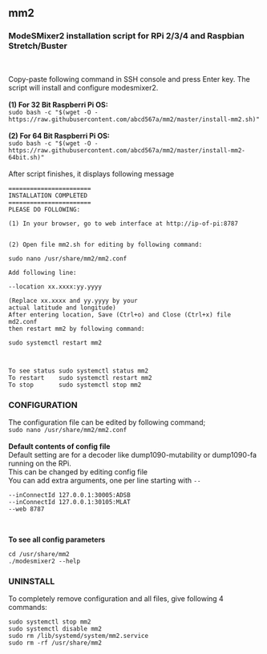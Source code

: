 ## mm2
### ModeSMixer2 installation script for RPi 2/3/4 and Raspbian Stretch/Buster 
</br>

Copy-paste following command in SSH console and press Enter key. The script will install and configure modesmixer2. </br></br>
**(1) For 32 Bit Raspberri Pi OS:** </br>
`sudo bash -c "$(wget -O - https://raw.githubusercontent.com/abcd567a/mm2/master/install-mm2.sh)" `</br></br>
**(2) For 64 Bit Raspberri Pi OS:** </br>
`sudo bash -c "$(wget -O - https://raw.githubusercontent.com/abcd567a/mm2/master/install-mm2-64bit.sh)" ` </br></br>
After script finishes, it displays following message
```
=======================
INSTALLATION COMPLETED
=======================
PLEASE DO FOLLOWING:

(1) In your browser, go to web interface at http://ip-of-pi:8787


(2) Open file mm2.sh for editing by following command:

sudo nano /usr/share/mm2/mm2.conf

Add following line: 

--location xx.xxxx:yy.yyyy 

(Replace xx.xxxx and yy.yyyy by your 
actual latitude and longitude) 
After entering location, Save (Ctrl+o) and Close (Ctrl+x) file md2.conf 
then restart mm2 by following command: 

sudo systemctl restart mm2



To see status sudo systemctl status mm2
To restart    sudo systemctl restart mm2
To stop       sudo systemctl stop mm2
```

### CONFIGURATION </br>
The configuration file can be edited by following command; </br>
`sudo nano /usr/share/mm2/mm2.conf ` </br></br>
**Default contents of config file**</br>
Default setting are for a decoder like dump1090-mutability or dump1090-fa running on the RPi. </br>
This can be changed by editing config file</br>
You can add extra arguments, one per line starting with `--` </br>
```
--inConnectId 127.0.0.1:30005:ADSB
--inConnectId 127.0.0.1:30105:MLAT
--web 8787

```
</br>

**To see all config parameters** </br>
```
cd /usr/share/mm2
./modesmixer2 --help
```

### UNINSTALL </br>
To completely remove configuration and all files, give following 4 commands:
```
sudo systemctl stop mm2 
sudo systemctl disable mm2 
sudo rm /lib/systemd/system/mm2.service 
sudo rm -rf /usr/share/mm2 
```
